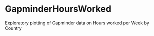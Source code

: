 GapminderHoursWorked
====================

Exploratory plotting of Gapminder data on Hours worked per Week by Country
